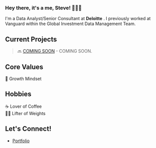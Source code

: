 ### Hey there, it's a me, Steve! 👨🏻‍💻
I'm a Data Analyst/Senior Consultant at <strong>Deloitte</strong> . I previously worked at Vanguard within the Global Investment Data Management Team.

## Current Projects <br/>
> 🔜 [COMING SOON](https://github.com/stevemendozajr) - COMING SOON.

## Core Values
🧠  Growth Mindset <br/>

## Hobbies
☕️ Lover of Coffee <br/>
🏋️‍♂️ Lifter of Weights </br>


## Let's Connect!
- [Portfolio](https://stevemendozajr.github.io/) <br/>



